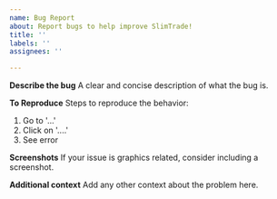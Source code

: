 ```yaml
---
name: Bug Report
about: Report bugs to help improve SlimTrade!
title: ''
labels: ''
assignees: ''

---
```


**Describe the bug**
A clear and concise description of what the bug is.

**To Reproduce**
Steps to reproduce the behavior:
1. Go to '...'
2. Click on '....'
3. See error

**Screenshots**
If your issue is graphics related, consider including a screenshot.

**Additional context**
Add any other context about the problem here.
